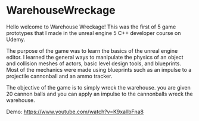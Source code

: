 ﻿# WarehouseWreckage
Hello welcome to Warehouse Wreckage! This was the first of 5 game prototypes that I made in the unreal engine 5 C++ developer course on Udemy. 

The purpose of the game was to learn the basics of the unreal engine editor. I learned the general ways to manipulate the physics of an object and collision meshes of actors, basic level design tools, and blueprints. Most of the mechanics were made using blueprints such as an impulse to a projectile cannonball and an ammo tracker.

The objective of the game is to simply wreck the warehouse. you are given 20 cannon balls and you can apply an impulse to the cannonballs wreck the warehouse.

Demo: https://www.youtube.com/watch?v=K9xallbFna8
